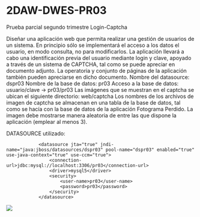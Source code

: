# 2DAW-DWES-PR03
Prueba parcial segundo trimestre Login-Captcha

Diseñar una aplicación web que permita realizar una gestión de usuarios de un sistema. En principio
sólo se implementará el acceso a los datos el usuario, en modo consulta, no para modificarlos. La
aplicación llevará a cabo una identificación previa del usuario mediante login y clave, apoyado a
través de un sistema de CAPTCHA, tal como se puede apreciar en documento adjunto. La operatoria y
conjunto de páginas de la aplicación también pueden apreciarse en dicho documento.
Nombre del datasource: dspr03
Nombre de la base de datos: pr03
Acceso a la base de datos: usuario/clave → pr03/pr03
Las imágenes que se muestran en el captcha se ubican el siguiente directorio: web/captcha
Los nombres de los archivos de imagen de captcha se almacenan en una tabla de la base de datos, tal
como se hacía con la base de datos de la aplicación Fotograma Perdido. La imagen debe mostrarse
manera aleatoria de entre las que dispone la aplicación (emplear al menos 3).

DATASOURCE utilizado:

                <datasource jta="true" jndi-name="java:jboss/datasources/dspr03" pool-name="dspr03" enabled="true" use-java-context="true" use-ccm="true">
                    <connection-url>jdbc:mysql://localhost:3306/pr03</connection-url>
                    <driver>mysql5</driver>
                    <security>
                        <user-name>pr03</user-name>
                        <password>pr03</password>
                    </security>
                </datasource>

<img src="http://antoniolanza.sytes.net/img/EsquemaPR03.jpg">
